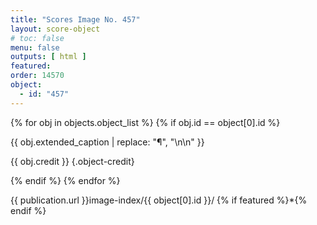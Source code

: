 ```yaml
---
title: "Scores Image No. 457"
layout: score-object
# toc: false
menu: false
outputs: [ html ]
featured: 
order: 14570
object:
  - id: "457"
---
```


{% for obj in objects.object_list %}
{% if obj.id == object[0].id %}

{{ obj.extended_caption | replace: "¶", "\n\n" }}

{{ obj.credit }} {.object-credit}

{% endif %}
{% endfor %}

<div class="object-credit object-url is-print-only">

{{ publication.url }}image-index/{{ object[0].id }}/ {% if featured %}*{% endif %}

</div>

